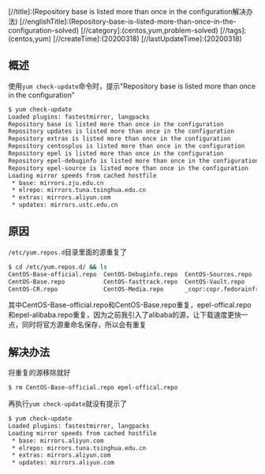 [//title]:(Repository base is listed more than once in the configuration解决办法)
[//englishTitle]:(Repository-base-is-listed-more-than-once-in-the-configuration-solved)
[//category]:(centos,yum,problem-solved)
[//tags]:(centos,yum)
[//createTime]:(20200318)
[//lastUpdateTime]:(20200318)

## 概述
使用`yum check-update`命令时，提示"Repository base is listed more than once in the configuration"  

``` bash
$ yum check-update
Loaded plugins: fastestmirror, langpacks
Repository base is listed more than once in the configuration
Repository updates is listed more than once in the configuration
Repository extras is listed more than once in the configuration
Repository centosplus is listed more than once in the configuration
Repository epel is listed more than once in the configuration
Repository epel-debuginfo is listed more than once in the configuration
Repository epel-source is listed more than once in the configuration
Loading mirror speeds from cached hostfile
 * base: mirrors.zju.edu.cn
 * elrepo: mirrors.tuna.tsinghua.edu.cn
 * extras: mirrors.aliyun.com
 * updates: mirrors.ustc.edu.cn
```

## 原因
`/etc/yum.repos.d`目录里面的源重复了  

``` bash
$ cd /etc/yum.repos.d/ && ls
CentOS-Base-official.repo  CentOS-Debuginfo.repo  CentOS-Sources.repo                                        docker-ce.repo     epel-offical.repo
CentOS-Base.repo           CentOS-fasttrack.repo  CentOS-Vault.repo                                          elrepo.repo        epel-testing.repo
CentOS-CR.repo             CentOS-Media.repo      _copr:copr.fedorainfracloud.org:librehat:shadowsocks.repo  epel-alibaba.repo
``` 

其中CentOS-Base-official.repo和CentOS-Base.repo重复，epel-offical.repo和epel-alibaba.repo重复，因为之前我引入了alibaba的源，让下载速度更快一点，同时将官方源重命名保存，所以会有重复  

## 解决办法
将重复的源移除就好  
``` bash
$ rm CentOS-Base-official.repo epel-offical.repo
```

再执行`yum check-update`就没有提示了    
``` bash
$ yum check-update
Loaded plugins: fastestmirror, langpacks
Loading mirror speeds from cached hostfile
 * base: mirrors.aliyun.com
 * elrepo: mirrors.tuna.tsinghua.edu.cn
 * extras: mirrors.aliyun.com
 * updates: mirrors.aliyun.com
```

